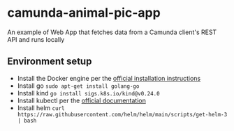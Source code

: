 # camunda-animal-pic-app
An example of Web App that fetches data from a Camunda client's REST API and runs locally

## Environment setup
* Install the Docker engine per the [official installation instructions](https://docs.docker.com/engine/install/)
* Install go
`sudo apt-get install golang-go`
* Install kind
`go install sigs.k8s.io/kind@v0.24.0`
* Install kubectl per the [official documentation](https://kubernetes.io/docs/tasks/tools/install-kubectl-linux/)
* Install helm
`curl https://raw.githubusercontent.com/helm/helm/main/scripts/get-helm-3 | bash`